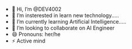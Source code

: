 
- 👋 Hi, I’m @DEV4002
- 👀 I’m insterested in learn new technology.....
- 🌱 I’m currently learning  Artificial Intelligence.....
- 💞️ I’m looking to collaborate on AI Engineer
- 😄 Pronouns: her/he
- ⚡ Active mind

<!---
DEV4002/DEV4002 is a ✨ special ✨ repository because its `README.md` (this file) appears on your GitHub profile.
You can click the Preview link to take a look at your changes.
--->
